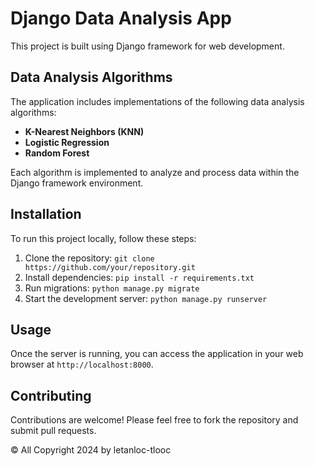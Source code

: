 # Django Data Analysis App

This project is built using Django framework for web development.

## Data Analysis Algorithms

The application includes implementations of the following data analysis algorithms:

- **K-Nearest Neighbors (KNN)**
- **Logistic Regression**
- **Random Forest**

Each algorithm is implemented to analyze and process data within the Django framework environment.

## Installation

To run this project locally, follow these steps:

1. Clone the repository: `git clone https://github.com/your/repository.git`
2. Install dependencies: `pip install -r requirements.txt`
3. Run migrations: `python manage.py migrate`
4. Start the development server: `python manage.py runserver`

## Usage

Once the server is running, you can access the application in your web browser at `http://localhost:8000`.

## Contributing

Contributions are welcome! Please feel free to fork the repository and submit pull requests.

© All Copyright 2024 by letanloc-tlooc
